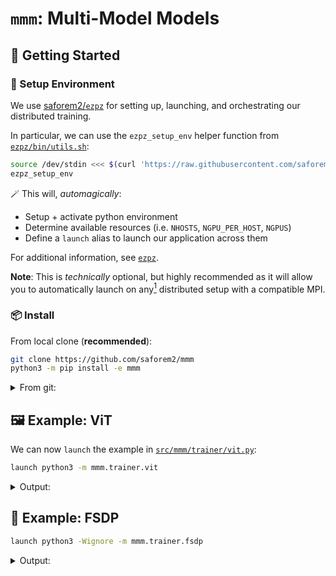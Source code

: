 # `mmm`: Multi-Model Models

## 🐣 Getting Started

### 🏡 Setup Environment

We use [saforem2/`ezpz`](https://github.com/saforem2/ezpz)
for setting up, launching, and orchestrating our distributed training.

In particular, we can use the `ezpz_setup_env` helper function from
[`ezpz/bin/utils.sh`](https://github.com/saforem2/ezpz/blob/main/src/ezpz/bin/utils.sh):

```bash
source /dev/stdin <<< $(curl 'https://raw.githubusercontent.com/saforem2/ezpz/refs/heads/main/src/ezpz/bin/utils.sh')
ezpz_setup_env
```

🪄 This will, _automagically_:

- Setup + activate python environment
- Determine available resources (i.e. `NHOSTS`, `NGPU_PER_HOST`, `NGPUS`)
- Define a `launch` alias to launch our application across them

For additional information, see [`ezpz`](https://github.com/saforem2/ezpz).

**Note**: This is _technically_ optional, but highly recommended as it will allow you to automatically launch on any[^any] distributed setup with a compatible MPI.

[^any]: This has been tested and confirmed to work on:

    - Any job behind a {PBS, slurm} job scheduler
    - All [ALCF](https://alcf.anl.gov) systems (Aurora, Polaris, Sunspot, Sophia, etc.)
    - Frontier (AMD system) @ OLCF
    - Perlmutter (NVIDIA system) @ NERSC
    - Distributed CPUs via `mpirun`
    - Distributed `mps` devices via `mpirun`
    
    Both PBS and Slurm job schedulers are supported and the specifics of the running job will be used to populate the corresponding `launch` command.

### 📦 Install

From local clone (**recommended**):

```bash
git clone https://github.com/saforem2/mmm
python3 -m pip install -e mmm
```

<details><summary>From git:</summary>

```bash
python3 -m pip install -e "git+https://github.com/saforem2/mmm#egg=mmm"
```

</details>

<!--
> [!TIP]
> We use [`ezpz_setup_env`](https://github.com/saforem2/ezpz) to 🪄 _automagically_:
> - Setup + activate python environment
> - Determine available resources (i.e. `NHOSTS`, `NGPU_PER_HOST`, `NGPUS`)
> - Define a `launch` alias to launch our application across them
>
> This is optional, but will allow you to _automatically_ launch on any[^any] distributed setup with MPI.
> ```bash
> source /dev/stdin <<< $(curl 'https://raw.githubusercontent.com/saforem2/ezpz/refs/heads/main/src/ezpz/bin/utils.sh')
> ezpz_setup_env
> ```
> 
> [^any]: Both PBS and Slurm job schedulers are supported and the specifics of the running job will be used to populate the corresponding `launch` command.
> 
> - This will:
>  - automatically setup python
>  - create a `launch` alias for launching applications
>  
> For additional information, see: \[🍋 [saforem2/`ezpz`](https://github.com/saforem2/ezpz)\]
-->

<!--
1. Clone repo:

   ```bash
   git clone https://github.com/saforem2/mmm
   cd mmm
   ```

1. Install `mmm`:

   ```bash
   python3 -m pip install -e . --require-virtualenv
   ```
-->

## 🖼️ Example: ViT

We can now `launch` the example in
[`src/mmm/trainer/vit.py`](/src/mmm/trainer/vit.py):

```bash
launch python3 -m mmm.trainer.vit
```

<details closed><summary>Output:</summary>

```bash

from typing import Optional
```

</details>

## 📝 Example: FSDP

```bash
launch python3 -Wignore -m mmm.trainer.fsdp
```

<details closed><summary>Output:</summary>

#[🐍 aurora_nre_models_frameworks-2024.2.1_u1](👻 aurora_nre_models_frameworks-2024.2.1_u1)
#[🤖][02:27:58 PM][foremans@x4211c7s0b0n0][…/mmm/src/mmm][🌱 main][!]
$ CCL_LOG_LEVEL=ERROR launch python3 -Wignore -m mmm.trainer.fsdp
Disabling local launch: multi-node application
Connected to tcp://x4211c7s0b0n0.hostmgmt2211.cm.aurora.alcf.anl.gov:7919
Found executable /lus/flare/projects/Aurora_deployment/foremans/projects/saforem2/mmm/venvs/aurora_nre_models_frameworks-2024.2.1_u1/bin/python3
Launching application cfa9ce41-cd3f-45ce-b0a4-ff6b5d4fc67c
[2024-12-26 14:28:08.822672][INFO][dist.py:348] - [device='xpu'][rank=4/23][local_rank=4/11][node=0/1]
[2024-12-26 14:28:08.843632][INFO][dist.py:348] - [device='xpu'][rank=1/23][local_rank=1/11][node=1/1]
[2024-12-26 14:28:08.989100][INFO][dist.py:348] - [device='xpu'][rank=8/23][local_rank=8/11][node=0/1]
[2024-12-26 14:28:09.006545][INFO][dist.py:348] - [device='xpu'][rank=6/23][local_rank=6/11][node=0/1]
[2024-12-26 14:28:09.015927][INFO][dist.py:348] - [device='xpu'][rank=10/23][local_rank=10/11][node=0/1]
[2024-12-26 14:28:09.016602][INFO][dist.py:348] - [device='xpu'][rank=7/23][local_rank=7/11][node=1/1]
[2024-12-26 14:28:09.018056][INFO][dist.py:348] - [device='xpu'][rank=11/23][local_rank=11/11][node=1/1]
[2024-12-26 14:28:09.035759][INFO][dist.py:348] - [device='xpu'][rank=9/23][local_rank=9/11][node=1/1]
[2024-12-26 14:28:09.063471][INFO][dist.py:348] - [device='xpu'][rank=2/23][local_rank=2/11][node=0/1]
[2024-12-26 14:28:09.089491][INFO][dist.py:348] - [device='xpu'][rank=5/23][local_rank=5/11][node=1/1]
[2024-12-26 14:28:09.095103][INFO][dist.py:348] - [device='xpu'][rank=3/23][local_rank=3/11][node=1/1]
[2024-12-26 14:28:11.114689][INFO][dist.py:348] - [device='xpu'][rank=21/23][local_rank=9/11][node=1/1]
[2024-12-26 14:28:11.117251][INFO][dist.py:348] - [device='xpu'][rank=20/23][local_rank=8/11][node=0/1]
[2024-12-26 14:28:11.121203][INFO][dist.py:348] - [device='xpu'][rank=13/23][local_rank=1/11][node=1/1]
[2024-12-26 14:28:11.121739][INFO][dist.py:348] - [device='xpu'][rank=12/23][local_rank=0/11][node=0/1]
[2024-12-26 14:28:11.122393][INFO][dist.py:348] - [device='xpu'][rank=23/23][local_rank=11/11][node=1/1]
[2024-12-26 14:28:11.127747][INFO][dist.py:348] - [device='xpu'][rank=22/23][local_rank=10/11][node=0/1]
[2024-12-26 14:28:11.131268][INFO][dist.py:348] - [device='xpu'][rank=16/23][local_rank=4/11][node=0/1]
[2024-12-26 14:28:11.170519][INFO][dist.py:348] - [device='xpu'][rank=17/23][local_rank=5/11][node=1/1]
[2024-12-26 14:28:11.180653][INFO][dist.py:348] - [device='xpu'][rank=14/23][local_rank=2/11][node=0/1]
[2024-12-26 14:28:11.197443][INFO][dist.py:348] - [device='xpu'][rank=15/23][local_rank=3/11][node=1/1]
[2024-12-26 14:28:11.268430][INFO][dist.py:348] - [device='xpu'][rank=19/23][local_rank=7/11][node=1/1]
[2024-12-26 14:28:11.270448][INFO][dist.py:348] - [device='xpu'][rank=18/23][local_rank=6/11][node=0/1]
[2024-12-26 14:28:11.279857][INFO][dist.py:92] -

[dist_info]:
  • DEVICE=xpu
  • DEVICE_ID=xpu:0
  • DISTRIBUTED_BACKEND=ccl
  • GPUS_PER_NODE=12
  • HOSTS=['x4211c7s0b0n0.hostmgmt2211.cm.aurora.alcf.anl.gov', 'x4211c7s1b0n0.hostmgmt2211.cm.aurora.alcf.anl.gov']
  • HOSTFILE=/var/spool/pbs/aux/1227800.aurora-pbs-0001.hostmgmt.cm.aurora.alcf.anl.gov
  • HOSTNAME=x4211c7s0b0n0.hostmgmt2211.cm.aurora.alcf.anl.gov
  • LOCAL_RANK=0
  • MACHINE=Aurora
  • NUM_NODES=2
  • NGPUS=24
  • NGPUS_AVAILABLE=24
  • NODE_ID=0
  • RANK=0
  • SCHEDULER=PBS
  • WORLD_SIZE_TOTAL=24
  • WORLD_SIZE_IN_USE=24
  • LAUNCH_CMD=mpiexec --verbose --envall -n 24 -ppn 12 --hostfile /var/spool/pbs/aux/1227800.aurora-pbs-0001.hostmgmt.cm.aurora.alcf.anl.gov --cpu-bind depth -d 16


[2024-12-26 14:28:11.284103][INFO][dist.py:725] - Using oneccl_bindings from: /opt/aurora/24.180.1/frameworks/aurora_nre_models_frameworks-2024.2.1_u1/lib/python3.10/site-packages/oneccl_bindings_for_pytorch/__init__.py
[2024-12-26 14:28:11.284551][INFO][dist.py:727] - Using ipex from: /opt/aurora/24.180.1/frameworks/aurora_nre_models_frameworks-2024.2.1_u1/lib/python3.10/site-packages/intel_extension_for_pytorch/__init__.py
[2024-12-26 14:28:11.284933][INFO][dist.py:728] - [0/24] Using device='xpu' with backend='DDP' + 'ccl' for distributed training.
[2024-12-26 14:28:11.290154][INFO][dist.py:348] - [device='xpu'][rank=0/23][local_rank=0/11][node=0/1]
[2024-12-26 14:28:11.290709][WARNING][_logger.py:68] - Using [24 / 24] available "xpu" devices !!
2024:12:26-14:28:11:(43460) |CCL_WARN| value of CCL_LOG_LEVEL changed to be error (default:warn)
[2024-12-26 14:28:12.499812][INFO][fsdp.py:185] - model=FullyShardedDataParallel(
  (_fsdp_wrapped_module): Net(
    (conv1): Conv2d(1, 32, kernel_size=(3, 3), stride=(1, 1))
    (conv2): Conv2d(32, 64, kernel_size=(3, 3), stride=(1, 1))
    (dropout1): Dropout(p=0.25, inplace=False)
    (dropout2): Dropout(p=0.5, inplace=False)
    (fc1): Linear(in_features=9216, out_features=128, bias=True)
    (fc2): Linear(in_features=128, out_features=10, bias=True)
  )
)
[2024-12-26 14:28:26.084048][INFO][fsdp.py:220] - epoch=1 dt=13.054375 train_loss=0.641844 test_loss=0.151953 test_acc=95.353714
[2024-12-26 14:28:27.072836][INFO][fsdp.py:220] - epoch=2 dt=0.669714 train_loss=0.176456 test_loss=0.077788 test_acc=97.631897
[2024-12-26 14:28:28.110445][INFO][fsdp.py:220] - epoch=3 dt=0.710506 train_loss=0.117828 test_loss=0.061101 test_acc=98.121506
[2024-12-26 14:28:29.133584][INFO][fsdp.py:220] - epoch=4 dt=0.704271 train_loss=0.098093 test_loss=0.050803 test_acc=98.321342
[2024-12-26 14:28:30.054510][INFO][fsdp.py:220] - epoch=5 dt=0.602212 train_loss=0.084964 test_loss=0.046719 test_acc=98.481216
[2024-12-26 14:28:31.060956][INFO][fsdp.py:220] - epoch=6 dt=0.612104 train_loss=0.077979 test_loss=0.044652 test_acc=98.521179
[2024-12-26 14:28:32.000895][INFO][fsdp.py:220] - epoch=7 dt=0.626015 train_loss=0.072789 test_loss=0.043784 test_acc=98.571144
[2024-12-26 14:28:32.927694][INFO][fsdp.py:220] - epoch=8 dt=0.630451 train_loss=0.071375 test_loss=0.042176 test_acc=98.621101
[2024-12-26 14:28:33.926055][INFO][fsdp.py:220] - epoch=9 dt=0.582817 train_loss=0.069234 test_loss=0.041798 test_acc=98.641090
[2024-12-26 14:28:34.847603][INFO][fsdp.py:220] - epoch=10 dt=0.632328 train_loss=0.065591 test_loss=0.041320 test_acc=98.571144
[2024-12-26 14:28:34.848981][INFO][fsdp.py:222] - 11 epochs took 22.3s
[2024-12-26 14:28:35.172290][INFO][history.py:696] - Saving epoch plot to: /lus/flare/projects/Aurora_deployment/foremans/projects/saforem2/mmm/src/mmm/plots
[2024-12-26 14:28:35.173081][INFO][history.py:700] - Saving epoch plot to: /lus/flare/projects/Aurora_deployment/foremans/projects/saforem2/mmm/src/mmm/plots/pngs/epoch.png
[2024-12-26 14:28:35.318850][INFO][history.py:700] - Saving epoch plot to: /lus/flare/projects/Aurora_deployment/foremans/projects/saforem2/mmm/src/mmm/plots/svgs/epoch.svg
[2024-12-26 14:28:35.393567][INFO][history.py:696] - Saving dt plot to: /lus/flare/projects/Aurora_deployment/foremans/projects/saforem2/mmm/src/mmm/plots
[2024-12-26 14:28:35.394396][INFO][history.py:700] - Saving dt plot to: /lus/flare/projects/Aurora_deployment/foremans/projects/saforem2/mmm/src/mmm/plots/pngs/dt.png
[2024-12-26 14:28:35.531726][INFO][history.py:700] - Saving dt plot to: /lus/flare/projects/Aurora_deployment/foremans/projects/saforem2/mmm/src/mmm/plots/svgs/dt.svg
[2024-12-26 14:28:35.605478][INFO][history.py:696] - Saving train_loss plot to: /lus/flare/projects/Aurora_deployment/foremans/projects/saforem2/mmm/src/mmm/plots
[2024-12-26 14:28:35.606234][INFO][history.py:700] - Saving train_loss plot to: /lus/flare/projects/Aurora_deployment/foremans/projects/saforem2/mmm/src/mmm/plots/pngs/train_loss.png
[2024-12-26 14:28:35.751727][INFO][history.py:700] - Saving train_loss plot to: /lus/flare/projects/Aurora_deployment/foremans/projects/saforem2/mmm/src/mmm/plots/svgs/train_loss.svg
[2024-12-26 14:28:35.835458][INFO][history.py:696] - Saving test_loss plot to: /lus/flare/projects/Aurora_deployment/foremans/projects/saforem2/mmm/src/mmm/plots
[2024-12-26 14:28:35.836373][INFO][history.py:700] - Saving test_loss plot to: /lus/flare/projects/Aurora_deployment/foremans/projects/saforem2/mmm/src/mmm/plots/pngs/test_loss.png
[2024-12-26 14:28:35.986343][INFO][history.py:700] - Saving test_loss plot to: /lus/flare/projects/Aurora_deployment/foremans/projects/saforem2/mmm/src/mmm/plots/svgs/test_loss.svg
[2024-12-26 14:28:36.060131][INFO][history.py:696] - Saving test_acc plot to: /lus/flare/projects/Aurora_deployment/foremans/projects/saforem2/mmm/src/mmm/plots
[2024-12-26 14:28:36.060910][INFO][history.py:700] - Saving test_acc plot to: /lus/flare/projects/Aurora_deployment/foremans/projects/saforem2/mmm/src/mmm/plots/pngs/test_acc.png
[2024-12-26 14:28:36.199877][INFO][history.py:700] - Saving test_acc plot to: /lus/flare/projects/Aurora_deployment/foremans/projects/saforem2/mmm/src/mmm/plots/svgs/test_acc.svg
                            dt [2024-12-26-142836]
    ┌─────────────────────────────────────────────────────────────────────┐
13.1┤▌                                                                    │
    │▚                                                                    │
    │▝▖                                                                   │
11.0┤ ▚                                                                   │
    │ ▐                                                                   │
    │  ▌                                                                  │
 8.9┤  ▐                                                                  │
    │   ▌                                                                 │
 6.8┤   ▚                                                                 │
    │   ▝▖                                                                │
    │    ▚                                                                │
 4.7┤    ▐                                                                │
    │     ▌                                                               │
    │     ▐                                                               │
 2.7┤      ▌                                                              │
    │      ▚                                                              │
    │      ▝▖                                                             │
 0.6┤       ▚▄▄▄▄▄▄▄▄▄▄▄▄▄▄▄▄▄▄▄▄▄▄▄▄▄▄▄▄▄▄▄▄▄▄▄▄▄▄▄▄▄▄▄▄▄▄▄▄▄▄▄▄▄▄▄▄▄▄▄▄▄│
    └┬───────┬──────┬───────┬──────┬───────┬──────┬───────┬──────┬───────┬┘
     1       2      3       4      5       6      7       8      9      10
dt                                   epoch
[2024-12-26 14:28:36.304403][INFO][plot.py:220] - Appending plot to: plots/tplots/dt.txt
text saved in /lus/flare/projects/Aurora_deployment/foremans/projects/saforem2/mmm/src/mmm/plots/tplots/dt.txt
                         train_loss [2024-12-26-142836]
     ┌────────────────────────────────────────────────────────────────────┐
0.642┤▌                                                                   │
     │▐                                                                   │
     │ ▌                                                                  │
0.546┤ ▐                                                                  │
     │  ▌                                                                 │
     │  ▐                                                                 │
0.450┤   ▌                                                                │
     │   ▝▖                                                               │
0.354┤    ▚                                                               │
     │    ▝▖                                                              │
     │     ▚                                                              │
0.258┤     ▝▖                                                             │
     │      ▚                                                             │
     │      ▝▖                                                            │
0.162┤       ▝▄▖                                                          │
     │         ▝▀▚▄▖                                                      │
     │             ▝▀▚▄▄▄▄▄▄▄                                             │
0.066┤                       ▀▀▀▀▀▀▀▀▀▀▀▀▀▀▀▄▄▄▄▄▄▄▄▄▄▄▄▄▄▄▄▄▄▄▄▄▄▄▄▄▄▄▄▄▄│
     └┬──────┬───────┬──────┬───────┬──────┬───────┬──────┬───────┬──────┬┘
      1      2       3      4       5      6       7      8       9     10
train_loss                            epoch
[2024-12-26 14:28:36.310045][INFO][plot.py:220] - Appending plot to: plots/tplots/train_loss.txt
text saved in /lus/flare/projects/Aurora_deployment/foremans/projects/saforem2/mmm/src/mmm/plots/tplots/train_loss.txt
                          test_loss [2024-12-26-142836]
     ┌────────────────────────────────────────────────────────────────────┐
0.152┤▌                                                                   │
     │▐                                                                   │
     │ ▚                                                                  │
0.134┤ ▝▖                                                                 │
     │  ▐                                                                 │
     │   ▚                                                                │
0.115┤   ▝▖                                                               │
     │    ▐                                                               │
0.097┤     ▚                                                              │
     │     ▝▖                                                             │
     │      ▐                                                             │
0.078┤       ▚                                                            │
     │        ▀▄▖                                                         │
     │          ▝▚▄                                                       │
0.060┤             ▀▄▖                                                    │
     │               ▝▀▀▄▄▖                                               │
     │                    ▝▀▀▄▄▄▄▄▄▄▖                                     │
0.041┤                              ▝▀▀▀▀▀▀▀▀▀▀▀▀▀▀▚▄▄▄▄▄▄▄▄▄▄▄▄▄▄▄▄▄▄▄▄▄▄│
     └┬──────┬───────┬──────┬───────┬──────┬───────┬──────┬───────┬──────┬┘
      1      2       3      4       5      6       7      8       9     10
test_loss                             epoch
[2024-12-26 14:28:36.316097][INFO][plot.py:220] - Appending plot to: plots/tplots/test_loss.txt
text saved in /lus/flare/projects/Aurora_deployment/foremans/projects/saforem2/mmm/src/mmm/plots/tplots/test_loss.txt
                          test_acc [2024-12-26-142836]
     ┌────────────────────────────────────────────────────────────────────┐
98.64┤                                     ▗▄▄▄▄▄▄▄▄▄▄▄▄▄▄▞▀▀▀▀▀▀▀▚▄▄▄▄▄▄▄│
     │                      ▗▄▄▄▄▄▄▄▀▀▀▀▀▀▀▘                              │
     │                 ▗▄▄▀▀▘                                             │
98.09┤             ▗▄▀▀▘                                                  │
     │          ▗▄▀▘                                                      │
     │       ▗▄▀▘                                                         │
97.55┤      ▗▘                                                            │
     │      ▞                                                             │
97.00┤     ▐                                                              │
     │     ▌                                                              │
     │    ▞                                                               │
96.45┤   ▗▘                                                               │
     │   ▌                                                                │
     │  ▐                                                                 │
95.90┤ ▗▘                                                                 │
     │ ▞                                                                  │
     │▐                                                                   │
95.35┤▌                                                                   │
     └┬──────┬───────┬──────┬───────┬──────┬───────┬──────┬───────┬──────┬┘
      1      2       3      4       5      6       7      8       9     10
test_acc                              epoch
[2024-12-26 14:28:36.321999][INFO][plot.py:220] - Appending plot to: plots/tplots/test_acc.txt
text saved in /lus/flare/projects/Aurora_deployment/foremans/projects/saforem2/mmm/src/mmm/plots/tplots/test_acc.txt
[2024-12-26 14:28:36.328707][INFO][fsdp.py:246] - dataset=<xarray.Dataset> Size: 360B
Dimensions:     (draw: 10)
Coordinates:
  * draw        (draw) int64 80B 0 1 2 3 4 5 6 7 8 9
Data variables:
    epoch       (draw) int64 80B 1 2 3 4 5 6 7 8 9 10
    dt          (draw) float64 80B 13.05 0.6697 0.7105 ... 0.6305 0.5828 0.6323
    train_loss  (draw) float32 40B 0.6418 0.1765 0.1178 ... 0.06923 0.06559
    test_loss   (draw) float32 40B 0.152 0.07779 0.0611 ... 0.0418 0.04132
    test_acc    (draw) float32 40B 95.35 97.63 98.12 98.32 ... 98.62 98.64 98.57
Application cfa9ce41 resources: utime=1241s stime=257s maxrss=2839580KB inblock=298774 oublock=688 minflt=15316801 majflt=541210 nvcsw=745685 nivcsw=411483
took: 0h:00m:38s
```

</details>
